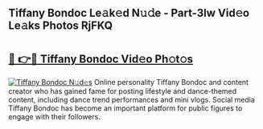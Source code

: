 ## Tiffany Bondoc Le𝚊k𝚎d N𝚞𝚍e - Part-3lw Vid𝚎o Le𝚊ks Photos RjFKQ

# <h2><a href="http://fbccsog.evod.top/?m=Tiffany+Bondoc">🔗 👉🔴 Tiffany Bondoc Vid𝚎o Ph𝚘t𝚘s</a></h2>

[![Tiffany Bondoc N𝚞d𝚎s](https://i.imgur.com/8V9OHl7.gif)](http://fbccsog.evod.top/?m=Tiffany+Bondoc)
Online personality Tiffany Bondoc and content creator who has gained fame for posting lifestyle and dance-themed content, including dance trend performances and mini vlogs. Social media Tiffany Bondoc has become an important platform for public figures to engage with their followers. 
